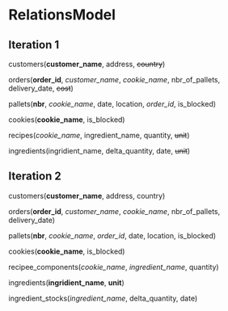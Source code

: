 # RelationsModel

## Iteration 1

customers(**customer_name**, address, ~~country~~)

orders(**order_id**, *customer_name*, *cookie_name*, nbr_of_pallets, delivery_date, ~~cost~~)

pallets(**nbr**, *cookie_name*, date, location, *order_id*, is_blocked)

cookies(**cookie_name**, is_blocked)

recipes(*cookie_name*, ingredient_name, quantity, ~~unit~~)

ingredients(ingridient_name, delta_quantity, date, ~~unit~~)

## Iteration 2

customers(**customer_name**, address, country)

orders(**order_id**, *customer_name*, *cookie_name*, nbr_of_pallets, delivery_date)

pallets(**nbr**, *cookie_name*, *order_id*, date, location, is_blocked)

cookies(**cookie_name**, is_blocked)

recipee_components(*cookie_name*, *ingredient_name*, quantity)

ingredients(**ingridient_name**, **unit**)

ingredient_stocks(*ingredient_name*, delta_quantity, date)
